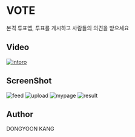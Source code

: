 # VOTE

본격 투표앱, 투표를 게시하고 사람들의 의견을 받으세요

## Video
[![intoro](https://i.ytimg.com/vi/sGcLmLH5axw/hqdefault.jpg)](https://youtu.be/sGcLmLH5axw)

## ScreenShot
![feed](https://github.com/BoostCamp/11112222/blob/master/images/feed.jpeg?raw=true)
![upload](https://github.com/BoostCamp/11112222/blob/master/images/upload.jpeg?raw=true)
![mypage](https://github.com/BoostCamp/11112222/blob/master/images/mypage.jpeg?raw=true)
![result](https://github.com/BoostCamp/11112222/blob/master/images/result.jpeg?raw=true)

## Author
DONGYOON KANG
